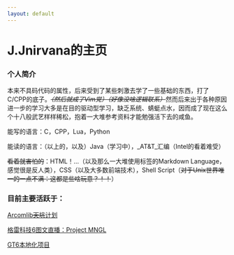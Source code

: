 ```yaml
---
layout: default
---
```




# J.Jnirvana的主页

### 个人简介

本来不具码代码的属性，后来受到了某些刺激去学了一些基础的东西，打了C/CPP的底子。~~*（然后就成了Vim党）（好像没啥逻辑联系）*~~然而后来出于各种原因进一步的学习大多是在目的驱动型学习，缺乏系统、蜻蜓点水，因而成了现在这么个十八般武艺样样稀松，抱着一大堆参考资料才能勉强活下去的咸鱼。

能写的语言：C，CPP，Lua，Python

能读的语言：（以上的，以及）Java（学习中），_AT&T_汇编（Intel的看着难受）

~~看着就害怕的~~：HTML！...（以及那么一大堆使用标签的Markdown Language，感觉很是反人类），CSS（以及大多数前端技术），Shell Script（~~对于Unix世界唯一的一点不满：这都是些啥玩意？！！~~）

### 目前主要活跃于：

[Arcomlib~~天坑~~计划](arcomlib/)

[格雷科技6图文直播：Project MNGL](https://tieba.baidu.com/p/5139006879)

[GT6本地化项目](https://github.com/MoHaDouBiTeam/gregtech6-chinese-translate)